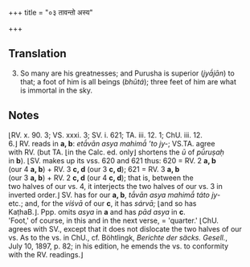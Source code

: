 +++
title = "०३ तावन्तो अस्य"

+++
## Translation
3. So many are his greatnesses; and Purusha is superior (*jyā́jān*) to  
that; a foot of him is all beings (*bhūtá*); three feet of him are what  
is immortal in the sky.

## Notes
⌊RV. x. 90. 3; VS. xxxi. 3; SV. i. 621; TA. iii. 12. 1; ChU. iii. 12.  
6.⌋ RV. reads in **a, b**: *etā́vān asya mahimā́ ’to jy-*; VS.TA. agree  
with RV. (but TA. ⌊in the Calc. ed. only⌋ shortens the *ū* of *pū́ruṣaḥ*  
in **b**). ⌊SV. makes up its vss. 620 and 621 thus: 620 = RV. 2 **a, b**  
(our 4 **a, b**) + RV. 3 **c, d** (our 3 **c, d**); 621 = RV. 3 **a, b**  
(our 3 **a, b**) + RV. 2 **c, d** (our 4 **c, d**); that is, between the  
two halves of our vs. 4, it interjects the two halves of our vs. 3 in  
inverted order.⌋ SV. has for our **a, b**, *tā́vān asya mahimā́ táto jy-*  
etc.; and, for the *víśvā* of our **c**, it has *sárvā;* ⌊and so has  
KaṭhaB.⌋. Ppp. omits *asya* in **a** and has *pād asya* in **c**.  
'Foot,' of course, in this and in the next verse, = 'quarter.' ⌊ChU.  
agrees with SV., except that it does not dislocate the two halves of our  
vs. As to the vs. in ChU., cf. Böhtlingk, *Berichte der säcks. Gesell.*,  
July 10, 1897, p. 82; in his edition, he emends the vs. to conformity  
with the RV. readings.⌋

